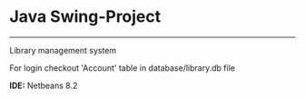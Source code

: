 # Java Swing-Project
---
Library management system

For login checkout 'Account' table in database/library.db file

**IDE:**
Netbeans 8.2
